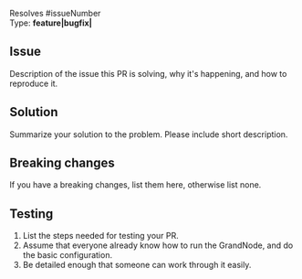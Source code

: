 Resolves #issueNumber  
Type: **feature|bugfix|**

## Issue
Description of the issue this PR is solving, why it's happening, and how to reproduce it.

## Solution
Summarize your solution to the problem. Please include short description.

## Breaking changes
If you have a breaking changes, list them here, otherwise list none.

## Testing
1. List the steps needed for testing your PR.
2. Assume that everyone already know how to run the GrandNode, and do the basic configuration.
3. Be detailed enough that someone can work through it easily.
